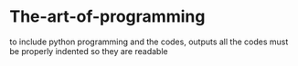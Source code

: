 # The-art-of-programming
to include python programming and the codes, outputs
all the codes must be properly indented so they are readable
